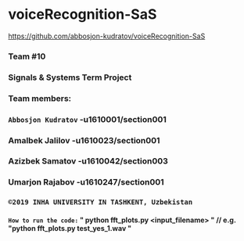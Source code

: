 # voiceRecognition-SaS
https://github.com/abbosjon-kudratov/voiceRecognition-SaS

### Team #10
### Signals & Systems Term Project

### Team members:
### `Abbosjon Kudratov` -u1610001/section001
### Amalbek Jalilov -u1610023/section001
### Azizbek Samatov -u1610042/section003
### Umarjon Rajabov -u1610247/section001

### `©2019 INHA UNIVERSITY IN TASHKENT, Uzbekistan`

#### `How to run the code:` " python fft_plots.py <input_filename> " // e.g. "python fft_plots.py test_yes_1.wav "
